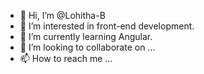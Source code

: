 - 👋 Hi, I’m @Lohitha-B
- 👀 I’m interested in front-end development.
- 🌱 I’m currently learning Angular.
- 💞️ I’m looking to collaborate on ...
- 📫 How to reach me ...

<!---
Lohitha-B/Lohitha-B is a ✨ special ✨ repository because its `README.md` (this file) appears on your GitHub profile.
You can click the Preview link to take a look at your changes.
--->
